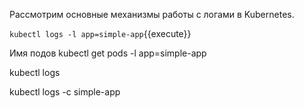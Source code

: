 Рассмотрим основные механизмы работы с логами в Kubernetes.

`kubectl logs -l app=simple-app`{{execute}}

Имя подов
kubectl get pods -l app=simple-app

kubectl logs <pod-name>

kubectl logs <pod-name> -c simple-app

